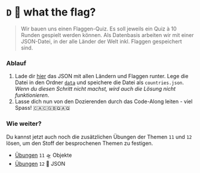 # `D` 🏴󠁧󠁢󠁷󠁬󠁳󠁿 what the flag?
> Wir bauen uns einen Flaggen-Quiz. Es soll jeweils ein Quiz à 10 Runden gespielt werden können. Als Datenbasis arbeiten wir mit einer JSON-Datei, in der alle Länder der Welt inkl. Flaggen gespeichert sind.

### Ablauf
1. Lade dir [hier](https://cdn.jsdelivr.net/npm/country-flag-emoji-json@2.0.0/dist/index.json) das JSON mit allen Ländern und Flaggen runter. Lege die Datei in den Ordner [`data`](data) und speichere die Datei als `countries.json`. _Wenn du diesen Schritt nicht machst, wird auch die Lösung nicht funktionieren_.
2. Lasse dich nun von den Dozierenden durch das Code-Along leiten - viel Spass! 🇨🇦🇨🇬🇧🇶🇦🇶

### Wie weiter?
Du kannst jetzt auch noch die zusätzlichen Übungen der Themen `11` und `12` lösen, um den Stoff der besprochenen Themen zu festigen.

- [Übungen](../11_objekte/exercises) `11` 🛸 Objekte
- [Übungen](../12_JSON/exercises) `12` 📑 JSON

